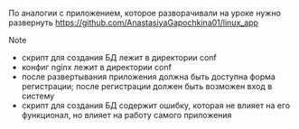 По аналогии с приложением, которое разворачивали на уроке нужно развернуть https://github.com/AnastasiyaGapochkina01/linux_app

> [!NOTE]  
> - скрипт для создания БД лежит в директории conf
> - конфиг nginx лежит в директории conf
> - после развертывания приложения должна быть доступна форма регистрации; после регистрации должен быть возможен вход в систему
> - скрипт для создания БД содержит ошибку, которая не влияет на его функционал, но влияет на работу самого приложения
